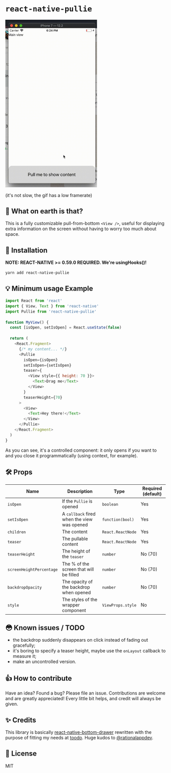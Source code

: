# `react-native-pullie`

<img src="https://raw.githubusercontent.com/zaguiini/react-native-pullie/master/demo.gif" width="288" />

(it's not slow, the gif has a low framerate)

## 🤔 What on earth is that?

This is a fully customizable pull-from-bottom `<View />`, useful for displaying extra information on the screen without having to worry too much about space.

## 📖 Installation

**NOTE: REACT-NATIVE >= 0.59.0 REQUIRED. We're usingHooks()!**

`yarn add react-native-pullie`

## 💡 Minimum usage Example

```js
import React from 'react'
import { View, Text } from 'react-native'
import Pullie from 'react-native-pullie'

function MyView() {
  const [isOpen, setIsOpen] = React.useState(false)

  return (
    <React.Fragment>
      {/* my content... */}
      <Pullie
        isOpen={isOpen}
        setIsOpen={setIsOpen}
        teaser={
          <View style={{ height: 70 }}>
            <Text>Drag me</Text>
          </View>
        }
        teaserHeight={70}
      >
        <View>
          <Text>Hey there!</Text>
        </View>
      </Pullie>
    </React.Fragment>
  )
}
```

As you can see, it's a controlled component: it only opens if you want to and you close it programmatically (using context, for example).

## 🛠 Props

| Name                     | Description                                 | Type              | Required (default) |
| ------------------------ | ------------------------------------------- | ----------------- | ------------------ |
| `isOpen`                 | If the `Pullie` is opened                   | `boolean`         | Yes                |
| `setIsOpen`              | A `callback` fired when the view was opened | `function(bool)`  | Yes                |
| `children`               | The content                                 | `React.ReactNode` | Yes                |
| `teaser`                 | The pullable content                        | `React.ReactNode` | Yes                |
| `teaserHeight`           | The height of the `teaser`                  | `number`          | No (70)            |
| `screenHeightPercentage` | The % of the screen that will be filled     | `number`          | No (70)            |
| `backdropOpacity`        | The opacity of the backdrop when opened     | `number`          | No (70)            |
| `style`                  | The styles of the wrapper component         | `ViewProps.style` | No                 |

## 😳 Known issues / TODO

- the backdrop suddenly disappears on click instead of fading out gracefully;
- it's boring to specify a teaser height, maybe use the `onLayout` callback to measure it;
- make an uncontrolled version.

## 👍 How to contribute

Have an idea? Found a bug? Please file an issue. Contributions are welcome and are greatly appreciated! Every little bit helps, and credit will always be given.

## ✨ Credits

This library is basically [react-native-bottom-drawer](https://github.com/rationalappdev/react-native-bottom-drawer) rewritten with the purpose of fitting my needs at [toodo](http://toodo.com.br). Huge kudos to [@rationalappdev](https://github.com/rationalappdev).

## 📜 License

MIT
